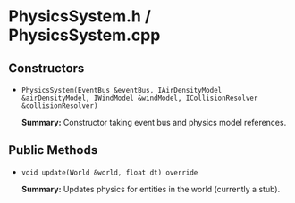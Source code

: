 # PhysicsSystem.h / PhysicsSystem.cpp

## Constructors

- `PhysicsSystem(EventBus &eventBus, IAirDensityModel &airDensityModel, IWindModel &windModel, ICollisionResolver &collisionResolver)`

  **Summary:** Constructor taking event bus and physics model references.

## Public Methods

- `void update(World &world, float dt) override`

  **Summary:** Updates physics for entities in the world (currently a stub).
